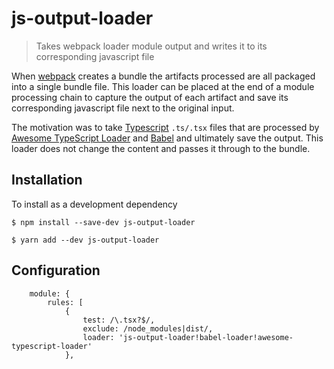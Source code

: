 # js-output-loader

> Takes webpack loader module output and writes it to its corresponding javascript file

When [webpack](https://webpack.github.io/) creates a bundle the artifacts processed are all packaged into a single bundle file.  This loader can be placed at the end of a module processing chain to capture the output of each artifact and save its corresponding javascript file next to the original input.

The motivation was to take [Typescript](https://www.typescriptlang.org/) `.ts/.tsx` files that are processed by [Awesome TypeScript Loader](https://github.com/s-panferov/awesome-typescript-loader) and  [Babel](https://github.com/babel/babel-loader) and ultimately save the output.  This loader does not change the content and passes it through to the bundle.

## Installation

To install as a development dependency
```
$ npm install --save-dev js-output-loader
```

```
$ yarn add --dev js-output-loader
```

## Configuration

```
	module: {
		rules: [
			{
				test: /\.tsx?$/,
				exclude: /node_modules|dist/,
				loader: 'js-output-loader!babel-loader!awesome-typescript-loader'
			},

```
